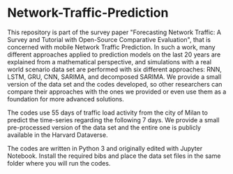 # Network-Traffic-Prediction

This repository is part of the survey paper "Forecasting Network Traffic: A Survey and Tutorial with Open-Source Comparative Evaluation", that is 
concerned with mobile Network Traffic Prediction. In such a work, many different approaches applied to prediction models on the last 20 years 
are explained from a mathematical perspective, and simulations with a real world scenario data set are performed with six different approaches:
RNN, LSTM, GRU, CNN, SARIMA, and decomposed SARIMA. We provide a small version of the data set and the codes developed, so other researchers can 
compare their approaches with the ones we provided or even use them as a foundation for more advanced solutions.

The codes use 55 days of traffic load activity from the city of Milan to predict the time-series regarding the following 7 days. 
We provide a small pre-processed version of the data set and the entire one is publicly available in the Harvard Dataverse.

The codes are written in Python 3 and originally edited with Jupyter Notebook.
Install the required bibs and place the data set files in the same folder where you will run the codes.
